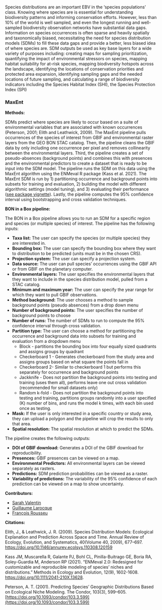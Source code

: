 Species distributions are an important EBV in the ‘species populations’ class. Knowing where species are is essential for understanding biodiversity patterns and informing conservation efforts. However, less than 10% of the world is well sampled, and even the longest running and well-sampled biodiversity observation networks have substantial data gaps. Information on species occurrences is often sparse and heavily spatially and taxonomically biased, necessitating the need for species distribution models (SDMs) to fill these data gaps and provide a better, less biased idea of where species are. SDM outputs be used as key base layers for a wide variety of purposes including: creating maps for sampling prioritization, quantifying the impact of environmental stressors on species, mapping habitat suitability for at-risk species, mapping biodiversity hotspots across the landscape, identifying the locations of conservation priorities and protected area expansion, identifying sampling gaps and the needed locations of future sampling, and calculating a range of biodiversity indicators including the Species Habitat Index (SHI), the Species Protection Index (SPI)

### **MaxEnt**

**Methods:**

SDMs predict where species are likely to occur based on a suite of environmental variables that are associated with known occurrences (Peterson, 2001; Elith and Leathwick, 2009). The MaxEnt pipeline pulls occurrences of the species of interest from GBIF and environmental raster layers from the GEO BON STAC catalog. Then, the pipeline cleans the GBIF data by only including one occurrence per pixel and  removes collinearity between the environmental layers. Third, the pipeline creates a set of pseudo-absences (background points) and combines this with presences and the environmental predictors to create a dataset that is ready to be input into the SDM model. The pipeline runs the SDM on this data using the MaxEnt algorithm using the ENMeval R package (Kass et al. 2021). The MaxEnt SDM is run by 1\) partitioning occurrence and background points into subsets for training and evaluation, 2\) building the model with different algorithmic settings (model tuning), and 3\) evaluating their performance ([see package vignette](https://jamiemkass.github.io/ENMeval/articles/ENMeval-2.0-vignette.html#partition)). Lastly, the pipeline computes the 95% confidence interval using bootstrapping and cross validation techniques.

**BON in a Box pipeline:**

The BON in a Box pipeline allows you to run an SDM for a specific region and species (or multiple species) of interest. The pipeline has the following inputs:

* **Taxa list:** The user can specify the species (or multiple species) they are interested in.   
* **Bounding box:** The user can specify the bounding box where they want to distribution to be predicted (units must be in the chosen CRS).  
* **Projection system:** The user can specify a projection system.  
* **Data source:** The user can pull species’ occurrences using the GBIF API or from GBIF on the planetary computer.  
* **Environmental layers:** The user specifies the environmental layers that they want to include in the species distribution model, pulled from a STAC catalog.  
* **Minimum and maximum year:** The user can specify the year range for which they want to pull GBIF observations.  
* **Method background:** The user chooses a method to sample background points (pseudo absences) from a drop down menu  
* **Number of background points:** The user specifies the number of background points to choose  
* **Number of runs:** The number of SDMs to run to compute the 95% confidence interval through cross validation.  
* **Partition type:** The user can choose a method for partitioning the occurrence and background data into subsets for training and evaluation from a dropdown menu  
  * Block \- partitions the bounding box into four equally sized quadrants and assigns groups by quadrant  
  * Checkerboard 1 \- Generates checkerboard from the study area and assigns groups based on what square the points fall in  
  * Checkerboard 2- Similar to checkerboard 1 but performs this separately for occurrence and background points  
  * Jackknife \- Does not partition the background points into testing and training (uses them all), performs leave one out cross validation (recommended for small datasets only)  
  * Random k-fold \-  Does not partition the background points into testing and training, partitions groups randomly into a user specified (K) number of bins, and runs the model k times, with each bin used once as testing.  
* **Mask:** If the user is only interested in a specific country or study area, they can upload a polygon and the pipeline will crop the results to only that area.  
* **Spatial resolution:** The spatial resolution at which to predict the SDMs.

The pipeline creates the following outputs:

* **DOI of GBIF download:** Generates a DOI of the GBIF download for reproducibility.  
* **Presences:** GBIF presences can be viewed on a map.  
* **Environmental Predictors:** All environmental layers can be viewed separately as rasters.  
* **Predictions:** SDM prediction probabilities can be viewed as a raster.  
* **Variability of predictions:** The variability of the 95% confidence of each prediction can be viewed on a map to show uncertainty.

**Contributors:**

* [Sarah Valentin](https://orcid.org/0000-0002-9028-681X)  
* [Guillaume Larocque](https://orcid.org/0000-0002-5967-9156)
* [François Rousseu](https://orcid.org/0000-0002-2400-2479)

**Citations:** 

Elith, J., & Leathwick, J. R. (2009). Species Distribution Models: Ecological Explanation and Prediction Across Space and Time. Annual Review of Ecology, Evolution, and Systematics, 40(Volume 40, 2009), 677–697. https://doi.org/10.1146/annurev.ecolsys.110308.120159

Kass JM, Muscarella R, Galante PJ, Bohl CL, Pinilla-Buitrago GE, Boria RA, Soley-Guardia M, Anderson RP (2021). “ENMeval 2.0: Redesigned for customizable and reproducible modeling of species’ niches and distributions.” Methods in Ecology and Evolution, 12(9), 1602-1608. https://doi.org/10.1111/2041-210X.13628.

Peterson, A. T. (2001). Predicting Species’ Geographic Distributions Based on Ecological Niche Modeling. The Condor, 103(3), 599–605. [https://doi.org/10.1093/condor/103.3.599](https://doi.org/10.1093/condor/103.3.599)
